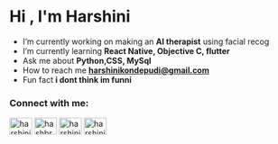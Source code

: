 <h1 align="left">Hi , I'm Harshini </h1>
<p align="centreI'm an undergrad at the National Institute of Technology, Kurukshetra, majoring in Information Technology.I code some times. I've navigated my way through languages like Python, JavaScript, and Java, with a keen interest in web development, databses and AI.</p><p>And when I'm not doing that, you'll find me reading about almost anything and indulging in unabashed cat geekery(if that wasn't already apparent).
</p>
<img align="right" alt="Coding" width="400" src="https://www.kevinwanke.com/wp-content/uploads/2021/06/marcel-friedrich-XC_28Kk25F0-unsplash.jpg">


- I’m currently working on making an **AI therapist** using facial recog
- I’m currently learning **React Native, Objective C, flutter**
- Ask me about **Python,CSS, MySql**
- How to reach me **harshinikondepudi@gmail.com**
- Fun fact **i dont think im funni**

<h3 align="left">Connect with me:</h3>
<p align="left">
<a href="https://linkedin.com/in/harshini-priyanka-kondepudi" target="blank"><img align="center" src="https://raw.githubusercontent.com/rahuldkjain/github-profile-readme-generator/master/src/images/icons/Social/linked-in-alt.svg" alt="harshini-priyanka-kondepudi" height="30" width="40" /></a>
<a href="https://kaggle.com/hashbrown7" target="blank"><img align="center" src="https://raw.githubusercontent.com/rahuldkjain/github-profile-readme-generator/master/src/images/icons/Social/kaggle.svg" alt="hashbrown7" height="30" width="40" /></a>
<a href="https://www.hackerrank.com/harshinikondepu1" target="blank"><img align="center" src="https://raw.githubusercontent.com/rahuldkjain/github-profile-readme-generator/master/src/images/icons/Social/hackerrank.svg" alt="harshinikondepu1" height="30" width="40" /></a>
<a href="https://www.leetcode.com/harshinik7" target="blank"><img align="center" src="https://raw.githubusercontent.com/rahuldkjain/github-profile-readme-generator/master/src/images/icons/Social/leet-code.svg" alt="harshinik7" height="30" width="40" /></a>
</p>





